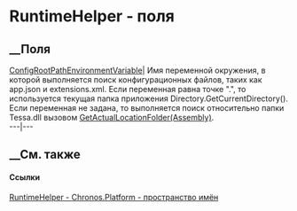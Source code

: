 # RuntimeHelper - поля
##  __Поля
[ConfigRootPathEnvironmentVariable](F_Chronos_Platform_RuntimeHelper_ConfigRootPathEnvironmentVariable.htm)|
Имя переменной окружения, в которой выполняется поиск конфигурационных файлов,
таких как app.json и extensions.xml. Если переменная равна точке ".", то
используется текущая папка приложения Directory.GetCurrentDirectory(). Если
переменная не задана, то выполняется поиск относительно папки Tessa.dll
вызовом
[GetActualLocationFolder(Assembly)](M_Chronos_Platform_PlatformExtensions_GetActualLocationFolder.htm).  
---|---  
## __См. также
#### Ссылки
[RuntimeHelper - ](T_Chronos_Platform_RuntimeHelper.htm)
[Chronos.Platform - пространство имён](N_Chronos_Platform.htm)

